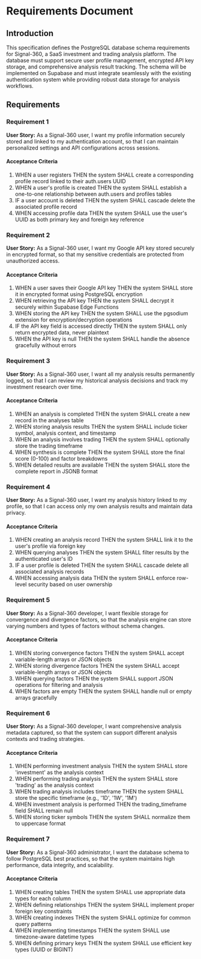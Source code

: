 # Requirements Document

## Introduction

This specification defines the PostgreSQL database schema requirements for Signal-360, a SaaS investment and trading analysis platform. The database must support secure user profile management, encrypted API key storage, and comprehensive analysis result tracking. The schema will be implemented on Supabase and must integrate seamlessly with the existing authentication system while providing robust data storage for analysis workflows.

## Requirements

### Requirement 1

**User Story:** As a Signal-360 user, I want my profile information securely stored and linked to my authentication account, so that I can maintain personalized settings and API configurations across sessions.

#### Acceptance Criteria

1. WHEN a user registers THEN the system SHALL create a corresponding profile record linked to their auth.users UUID
2. WHEN a user's profile is created THEN the system SHALL establish a one-to-one relationship between auth.users and profiles tables
3. IF a user account is deleted THEN the system SHALL cascade delete the associated profile record
4. WHEN accessing profile data THEN the system SHALL use the user's UUID as both primary key and foreign key reference

### Requirement 2

**User Story:** As a Signal-360 user, I want my Google API key stored securely in encrypted format, so that my sensitive credentials are protected from unauthorized access.

#### Acceptance Criteria

1. WHEN a user saves their Google API key THEN the system SHALL store it in encrypted format using PostgreSQL encryption
2. WHEN retrieving the API key THEN the system SHALL decrypt it securely within Supabase Edge Functions
3. WHEN storing the API key THEN the system SHALL use the pgsodium extension for encryption/decryption operations
4. IF the API key field is accessed directly THEN the system SHALL only return encrypted data, never plaintext
5. WHEN the API key is null THEN the system SHALL handle the absence gracefully without errors

### Requirement 3

**User Story:** As a Signal-360 user, I want all my analysis results permanently logged, so that I can review my historical analysis decisions and track my investment research over time.

#### Acceptance Criteria

1. WHEN an analysis is completed THEN the system SHALL create a new record in the analyses table
2. WHEN storing analysis results THEN the system SHALL include ticker symbol, analysis context, and timestamp
3. WHEN an analysis involves trading THEN the system SHALL optionally store the trading timeframe
4. WHEN synthesis is complete THEN the system SHALL store the final score (0-100) and factor breakdowns
5. WHEN detailed results are available THEN the system SHALL store the complete report in JSONB format

### Requirement 4

**User Story:** As a Signal-360 user, I want my analysis history linked to my profile, so that I can access only my own analysis results and maintain data privacy.

#### Acceptance Criteria

1. WHEN creating an analysis record THEN the system SHALL link it to the user's profile via foreign key
2. WHEN querying analyses THEN the system SHALL filter results by the authenticated user's ID
3. IF a user profile is deleted THEN the system SHALL cascade delete all associated analysis records
4. WHEN accessing analysis data THEN the system SHALL enforce row-level security based on user ownership

### Requirement 5

**User Story:** As a Signal-360 developer, I want flexible storage for convergence and divergence factors, so that the analysis engine can store varying numbers and types of factors without schema changes.

#### Acceptance Criteria

1. WHEN storing convergence factors THEN the system SHALL accept variable-length arrays or JSON objects
2. WHEN storing divergence factors THEN the system SHALL accept variable-length arrays or JSON objects
3. WHEN querying factors THEN the system SHALL support JSON operations for filtering and analysis
4. WHEN factors are empty THEN the system SHALL handle null or empty arrays gracefully

### Requirement 6

**User Story:** As a Signal-360 developer, I want comprehensive analysis metadata captured, so that the system can support different analysis contexts and trading strategies.

#### Acceptance Criteria

1. WHEN performing investment analysis THEN the system SHALL store 'investment' as the analysis context
2. WHEN performing trading analysis THEN the system SHALL store 'trading' as the analysis context
3. WHEN trading analysis includes timeframe THEN the system SHALL store the specific timeframe (e.g., '1D', '1W', '1M')
4. WHEN investment analysis is performed THEN the trading_timeframe field SHALL remain null
5. WHEN storing ticker symbols THEN the system SHALL normalize them to uppercase format

### Requirement 7

**User Story:** As a Signal-360 administrator, I want the database schema to follow PostgreSQL best practices, so that the system maintains high performance, data integrity, and scalability.

#### Acceptance Criteria

1. WHEN creating tables THEN the system SHALL use appropriate data types for each column
2. WHEN defining relationships THEN the system SHALL implement proper foreign key constraints
3. WHEN creating indexes THEN the system SHALL optimize for common query patterns
4. WHEN implementing timestamps THEN the system SHALL use timezone-aware datetime types
5. WHEN defining primary keys THEN the system SHALL use efficient key types (UUID or BIGINT)
